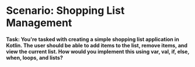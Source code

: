 <h1>Scenario: Shopping List Management</h1>

<h4>Task: You're tasked with creating a simple shopping list
application in Kotlin. The user should be able to add
items to the list, remove items, and view the current list.
How would you implement this using var, val, if,
else, when, loops, and lists? </h4>
